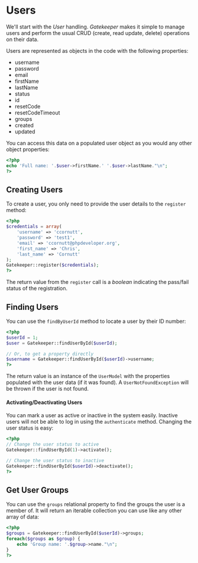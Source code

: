 # Users

We'll start with the *User* handling. *Gatekeeper* makes it simple to manage users and perform the usual CRUD (create, read
update, delete) operations on their data.

Users are represented as objects in the code with the following properties:

- username
- password
- email
- firstName
- lastName
- status
- id
- resetCode
- resetCodeTimeout
- groups
- created
- updated

You can access this data on a populated user object as you would any other object properties:

```php
<?php
echo 'Full name: '.$user->firstName.' '.$user->lastName."\n";
?>
```

## Creating Users

To create a user, you only need to provide the user details to the `register` method:

```php
<?php
$credentials = array(
    'username' => 'ccornutt',
    'password' => 'test1',
    'email' => 'ccornutt@phpdeveloper.org',
    'first_name' => 'Chris',
    'last_name' => 'Cornutt'
);
Gatekeeper::register($credentials);
?>
```

The return value from the `register` call is a *boolean* indicating the pass/fail status of the registration.

## Finding Users

You can use the `findByUserId` method to locate a user by their ID number:

```php
<?php
$userId = 1;
$user = Gatekeeper::findUserById($userId);

// Or, to get a property directly
$username = Gatekeeper::findUserById($userId)->username;
?>
```

The return value is an instance of the `UserModel` with the properties populated with the user data (if it was found). A `UserNotFoundException` will be thrown if the user is not found.

#### Activating/Deactivating Users

You can mark a user as active or inactive in the system easily. Inactive users will not be able to log in using the `authenticate` method. Changing the user status is easy:

```php
<?php
// Change the user status to active
Gatekeeper::findUserById(1)->activate();

// Change the user status to inactive
Gatekeeper::findUserById($userId)->deactivate();
?>
```

## Get User Groups

You can use the `groups` relational property to find the groups the user is a member of. It will return an iterable collection
you can use like any other array of data:

```php
<?php
$groups = Gatekeeper::findUserById($userId)->groups;
foreach($groups as $group) {
    echo 'Group name: '.$group->name."\n";
}
?>
```